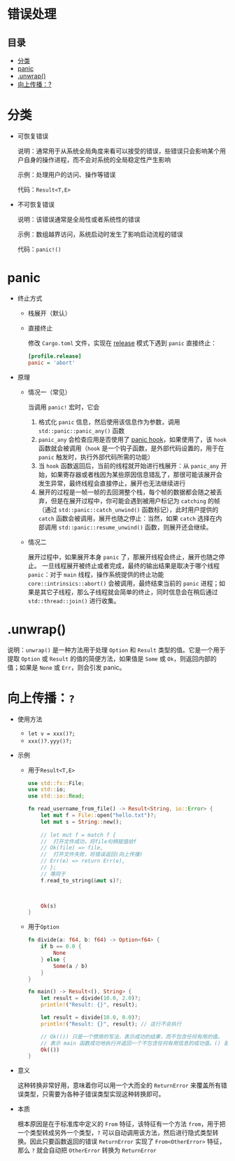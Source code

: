 # 错误处理

## 目录

-   [分类](#分类)
-   [panic](#panic)
-   [.unwrap()](#unwrap)
-   [向上传播：?](#向上传播)

# 分类

-   可恢复错误

    说明：通常用于从系统全局角度来看可以接受的错误，些错误只会影响某个用户自身的操作进程，而不会对系统的全局稳定性产生影响

    示例：处理用户的访问、操作等错误

    代码：`Result<T,E>`
-   不可恢复错误

    说明：该错误通常是全局性或者系统性的错误

    示例：数组越界访问，系统启动时发生了影响启动流程的错误

    代码：`panic!()`

# panic

-   终止方式
    -   栈展开（默认）
    -   直接终止

        修改 `Cargo.toml` 文件，实现在 [release](https://course.rs/first-try/cargo.html#手动编译和运行项目 "release") 模式下遇到 `panic` 直接终止：
        ```ini
        [profile.release]
        panic = 'abort'
        ```
-   原理
    -   情况一（常见）

        当调用 `panic!` 宏时，它会
        1.  格式化 `panic` 信息，然后使用该信息作为参数，调用 `std::panic::panic_any()` 函数
        2.  `panic_any` 会检查应用是否使用了 [panic hook](https://doc.rust-lang.org/std/panic/fn.set_hook.html "panic hook")，如果使用了，该 `hook` 函数就会被调用（`hook` 是一个钩子函数，是外部代码设置的，用于在 `panic` 触发时，执行外部代码所需的功能）
        3.  当 `hook` 函数返回后，当前的线程就开始进行栈展开：从 `panic_any` 开始，如果寄存器或者栈因为某些原因信息错乱了，那很可能该展开会发生异常，最终线程会直接停止，展开也无法继续进行
        4.  展开的过程是一帧一帧的去回溯整个栈，每个帧的数据都会随之被丢弃，但是在展开过程中，你可能会遇到被用户标记为 `catching` 的帧（通过 `std::panic::catch_unwind()` 函数标记），此时用户提供的 `catch` 函数会被调用，展开也随之停止：当然，如果 `catch` 选择在内部调用 `std::panic::resume_unwind()` 函数，则展开还会继续。
    -   情况二

        展开过程中，如果展开本身 `panic` 了，那展开线程会终止，展开也随之停止。
        一旦线程展开被终止或者完成，最终的输出结果是取决于哪个线程 `panic`：对于 `main` 线程，操作系统提供的终止功能 `core::intrinsics::abort()` 会被调用，最终结束当前的 `panic` 进程；如果是其它子线程，那么子线程就会简单的终止，同时信息会在稍后通过 `std::thread::join()` 进行收集。

# .unwrap()

说明：`unwrap()` 是一种方法用于处理 `Option` 和 `Result` 类型的值。它是一个用于提取 `Option` 或 `Result` 的值的简便方法，如果值是 `Some` 或 `Ok`，则返回内部的值；如果是 `None` 或 `Err`，则会引发 panic。

# 向上传播：`?`

-   使用方法
    -   `let v = xxx()?;`
    -   `xxx()?.yyy()?;`
-   示例
    -   用于`Result<T,E>`
        ```rust
        use std::fs::File;
        use std::io;
        use std::io::Read;

        fn read_username_from_file() -> Result<String, io::Error> {
            let mut f = File::open("hello.txt")?;
            let mut s = String::new();
            
            // let mut f = match f {
            //  打开文件成功，将file句柄赋值给f
            // Ok(file) => file,
            //  打开文件失败，将错误返回(向上传播)
            // Err(e) => return Err(e),
            // };
            // 等同于
            f.read_to_string(&mut s)?;
            


            Ok(s)
        }

        ```
    -   用于`Option`
        ```rust
        fn divide(a: f64, b: f64) -> Option<f64> {
            if b == 0.0 {
                None
            } else {
                Some(a / b)
            }
        }

        fn main() -> Result<(), String> {
            let result = divide(10.0, 2.0)?;
            println!("Result: {}", result);

            let result = divide(10.0, 0.0)?;
            println!("Result: {}", result); // 这行不会执行

            // Ok(()) 只是一个惯用的写法，表示成功的结果，而不包含任何有用的值。
            // 表示 main 函数成功地执行并返回一个不包含任何有用信息的成功值。() 是一个表示空元组的值。
            Ok(())
        }
        ```
-   意义

    这种转换非常好用，意味着你可以用一个大而全的 `ReturnError` 来覆盖所有错误类型，只需要为各种子错误类型实现这种转换即可。
-   本质

    根本原因是在于标准库中定义的 `From` 特征，该特征有一个方法 `from`，用于把一个类型转成另外一个类型，`?` 可以自动调用该方法，然后进行隐式类型转换。因此只要函数返回的错误 `ReturnError` 实现了 `From<OtherError>` 特征，那么 `?` 就会自动把 `OtherError` 转换为 `ReturnError`
